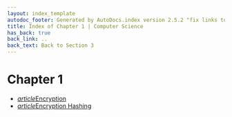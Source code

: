 ```yaml
---
layout: index_template
autodoc_footer: Generated by AutoDocs.index version 2.5.2 "fix links to documents" ⓒ Starwort, 2020
title: Index of Chapter 1 | Computer Science
has_back: true
back_link: ..
back_text: Back to Section 3
---
```


# **Chapter 1**

- <a href='./encryption.html'><i title='MD file' class="material-icons">article</i>Encryption</a>
- <a href='./encryption_hashing.html'><i title='MD file' class="material-icons">article</i>Encryption Hashing</a>
